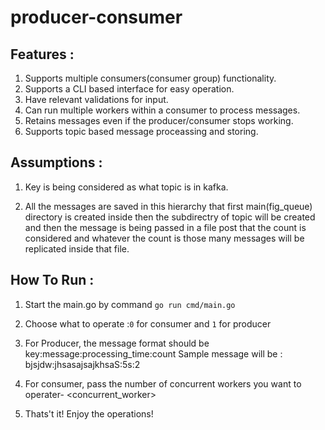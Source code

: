 # producer-consumer

## Features :

1. Supports multiple consumers(consumer group) functionality.
2. Supports a CLI based interface for easy operation.
3. Have relevant validations for input.
4. Can run multiple workers within a consumer to process messages.
5. Retains messages even if the producer/consumer stops working.
6. Supports topic based message proceassing and storing.


## Assumptions : 

1. Key is being considered as what topic is in kafka.

2. All the messages are saved in this hierarchy that first main(fig_queue) directory is created inside then the subdirectry of topic will be created and then the message is being passed in a file post that the count is considered and whatever the count is those many messages will be replicated inside that file.


## How To Run :

1. Start the main.go by command `go run cmd/main.go`

2. Choose what to operate :`0` for consumer and `1` for producer

3. For Producer, the message format should be key:message:processing_time:count
 Sample message will be : bjsjdw:jhsasajsajkhsaS:5s:2

4. For consumer, pass the number of concurrent workers you want to operater- <concurrent_worker>

5. Thats't it! Enjoy the operations!
